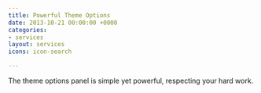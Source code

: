 ```yaml
---
title: Powerful Theme Options
date: 2013-10-21 00:00:00 +0000
categories:
- services
layout: services
icons: icon-search

---
```

The theme options panel is simple yet powerful, respecting your hard work.